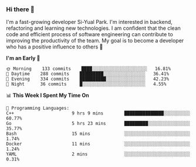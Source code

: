 ### Hi there 👋


I'm a fast-growing developer Si-Yual Park. I'm interested in backend, refactoring and learning new technologies. I am confident that the clean code and efficient process of software engineering can contribute to improving the productivity of the team. My goal is to become a developer who has a positive influence to others 🔭

<!--START_SECTION:waka-->
**I'm an Early 🐤** 

```text
🌞 Morning    133 commits    ████░░░░░░░░░░░░░░░░░░░░░   16.81% 
🌆 Daytime    288 commits    █████████░░░░░░░░░░░░░░░░   36.41% 
🌃 Evening    334 commits    ██████████░░░░░░░░░░░░░░░   42.23% 
🌙 Night      36 commits     █░░░░░░░░░░░░░░░░░░░░░░░░   4.55%

```


📊 **This Week I Spent My Time On** 

```text
💬 Programming Languages: 
C++                      9 hrs 9 mins        ███████████████░░░░░░░░░░   60.77% 
Go                       5 hrs 23 mins       █████████░░░░░░░░░░░░░░░░   35.77% 
Bash                     15 mins             ░░░░░░░░░░░░░░░░░░░░░░░░░   1.74% 
Docker                   11 mins             ░░░░░░░░░░░░░░░░░░░░░░░░░   1.24% 
YAML                     2 mins              ░░░░░░░░░░░░░░░░░░░░░░░░░   0.31%

```


<!--END_SECTION:waka-->
